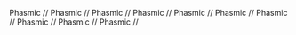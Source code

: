 Phasmic // Phasmic // Phasmic // Phasmic // Phasmic // Phasmic // Phasmic // Phasmic // Phasmic // Phasmic // 
